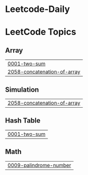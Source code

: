# Leetcode-Daily

<!---LeetCode Topics Start-->
# LeetCode Topics
## Array
|  |
| ------- |
| [0001-two-sum](https://github.com/Ganesh-Nimbalkar/Leetcode-Daily/tree/master/0001-two-sum) |
| [2058-concatenation-of-array](https://github.com/Ganesh-Nimbalkar/Leetcode-Daily/tree/master/2058-concatenation-of-array) |
## Simulation
|  |
| ------- |
| [2058-concatenation-of-array](https://github.com/Ganesh-Nimbalkar/Leetcode-Daily/tree/master/2058-concatenation-of-array) |
## Hash Table
|  |
| ------- |
| [0001-two-sum](https://github.com/Ganesh-Nimbalkar/Leetcode-Daily/tree/master/0001-two-sum) |
## Math
|  |
| ------- |
| [0009-palindrome-number](https://github.com/Shivnarayan07/Leetcode-Daily/tree/master/0009-palindrome-number) |
<!---LeetCode Topics End-->